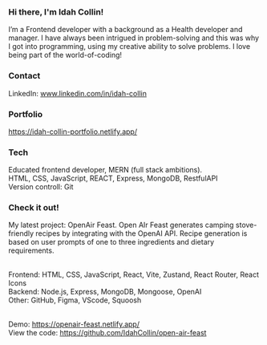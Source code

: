 ### Hi there, I'm Idah Collin!

I’m a Frontend developer with a background as a Health developer and manager. I have always been intrigued in problem-solving and this was why I got into programming, using my creative ability to solve problems. I love being part of the world-of-coding!

### Contact

LinkedIn: www.linkedin.com/in/idah-collin

### Portfolio

https://idah-collin-portfolio.netlify.app/

### Tech

Educated frontend developer, MERN (full stack ambitions). <br>
HTML, CSS, JavaScript, REACT, Express, MongoDB, RestfulAPI<br>
Version controll: Git

### Check it out!

My latest project: OpenAir Feast. Open AIr Feast generates camping stove-friendly recipes by integrating with the OpenAI API. Recipe generation is based on user prompts of one to three ingredients and dietary requirements. <br><br>

Frontend: HTML, CSS, JavaScript, React, Vite, Zustand, React Router, React Icons<br>
Backend: Node.js, Express, MongoDB, Mongoose, OpenAI<br>
Other: GitHub, Figma, VScode, Squoosh<br><br>

Demo: https://openair-feast.netlify.app/<br>
View the code: https://github.com/IdahCollin/open-air-feast<br>

<!--
**IdahCollin/IdahCollin** is a ✨ _special_ ✨ repository because its `README.md` (this file) appears on your GitHub profile.

Here are some ideas to get you started:

- 🔭 I’m currently working on ...
- 🌱 I’m currently learning ...
- 👯 I’m looking to collaborate on ...
- 🤔 I’m looking for help with ...
- 💬 Ask me about ...
- 📫 How to reach me: ...
- 😄 Pronouns: ...
- ⚡ Fun fact: ...
-->
